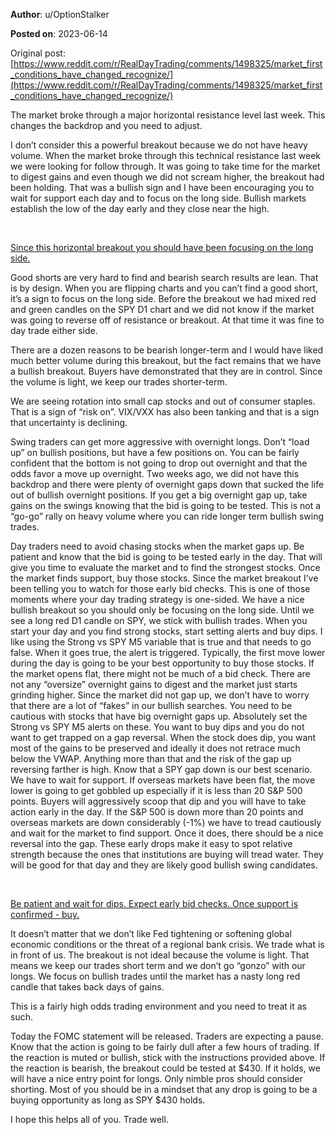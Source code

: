 **Author**: u/OptionStalker

**Posted on**: 2023-06-14

Original post: [https://www.reddit.com/r/RealDayTrading/comments/1498325/market_first_conditions_have_changed_recognize/](https://www.reddit.com/r/RealDayTrading/comments/1498325/market_first_conditions_have_changed_recognize/)

The market broke through a major horizontal resistance level last week. This changes the backdrop and you need to adjust.

I don’t consider this a powerful breakout because we do not have heavy volume. When the market broke through this technical resistance last week we were looking for follow through. It was going to take time for the market to digest gains and even though we did not scream higher, the breakout had been holding. That was a bullish sign and I have been encouraging you to wait for support each day and to focus on the long side. Bullish markets establish the low of the day early and they close near the high.

&#x200B;

[Since this horizontal breakout you should have been focusing on the long side.](<img src="cache/images/6dc14d56b5c1636d216eea5a7c712405.png" alt="Reddit Image">)

Good shorts are very hard to find and bearish search results are lean. That is by design. When you are flipping charts and you can’t find a good short, it’s a sign to focus on the long side. Before the breakout we had mixed red and green candles on the SPY D1 chart and we did not know if the market was going to reverse off of resistance or breakout. At that time it was fine to day trade either side.

There are a dozen reasons to be bearish longer-term and I would have liked much better volume during this breakout, but the fact remains that we have a bullish breakout. Buyers have demonstrated that they are in control. Since the volume is light, we keep our trades shorter-term.

We are seeing rotation into small cap stocks and out of consumer staples. That is a sign of “risk on”. VIX/VXX has also been tanking and that is a sign that uncertainty is declining.

Swing traders can get more aggressive with overnight longs. Don’t “load up” on bullish positions, but have a few positions on.  You can be fairly confident that the bottom is not going to drop out overnight and that the odds favor a move up overnight. Two weeks ago, we did not have this backdrop and there were plenty of overnight gaps down that sucked the life out of bullish overnight positions. If you get a big overnight gap up, take gains on the swings knowing that the bid is going to be tested. This is not a “go-go” rally on heavy volume where you can ride longer term bullish swing trades.

Day traders need to avoid chasing stocks when the market gaps up. Be patient and know that the bid is going to be tested early in the day. That will give you time to evaluate the market and to find the strongest stocks. Once the market finds support, buy those stocks. Since the market breakout I’ve been telling you to watch for those early bid checks. This is one of those moments where your day trading strategy is one-sided. We have a nice bullish breakout so you should only be focusing on the long side. Until we see a long red D1 candle on SPY, we stick with bullish trades. When you start your day and you find strong stocks, start setting alerts and buy dips. I like using the Strong vs SPY M5 variable that is true and that needs to go false. When it goes true, the alert is triggered. Typically, the first move lower during the day is going to be your best opportunity to buy those stocks. If the market opens flat, there might not be much of a bid check. There are not any “oversize” overnight gains to digest and the market just starts grinding higher. Since the market did not gap up, we don’t have to worry that there are a lot of “fakes” in our bullish searches. You need to be cautious with stocks that have big overnight gaps up. Absolutely set the Strong vs SPY M5 alerts on these. You want to buy dips and you do not want to get trapped on a gap reversal. When the stock does dip, you want most of the gains to be preserved and ideally it does not retrace much below the VWAP. Anything more than that and the risk of the gap up reversing farther is high. Know that a SPY gap down is our best scenario. We have to wait for support. If overseas markets have been flat, the move lower is going to get gobbled up especially if it is less than 20 S&P 500 points. Buyers will aggressively scoop that dip and you will have to take action early in the day. If the S&P 500 is down more than 20 points and overseas markets are down considerably (-1%) we have to tread cautiously and wait for the market to find support. Once it does, there should be a nice reversal into the gap. These early drops make it easy to spot relative strength because the ones that institutions are buying will tread water. They will be good for that day and they are likely good bullish swing candidates.

&#x200B;

[Be patient and wait for dips. Expect early bid checks. Once support is confirmed - buy.](<img src="cache/images/33127ea3acf115549c58d202acea2721.png" alt="Reddit Image">)

It doesn’t matter that we don’t like Fed tightening or softening global economic conditions or the threat of a regional bank crisis. We trade what is in front of us. The breakout is not ideal because the volume is light. That means we keep our trades short term and we don’t go “gonzo” with our longs. We focus on bullish trades until the market has a nasty long red candle that takes back days of gains.

This is a fairly high odds trading environment and you need to treat it as such.

Today the FOMC statement will be released. Traders are expecting a pause. Know that the action is going to be fairly dull after a few hours of trading. If the reaction is muted or bullish, stick with the instructions provided above. If the reaction is bearish, the breakout could be tested at $430. If it holds, we will have a nice entry point for longs. Only nimble pros should consider shorting. Most of you should be in a mindset that any drop is going to be a buying opportunity as long as SPY $430 holds.

I hope this helps all of you. Trade well.